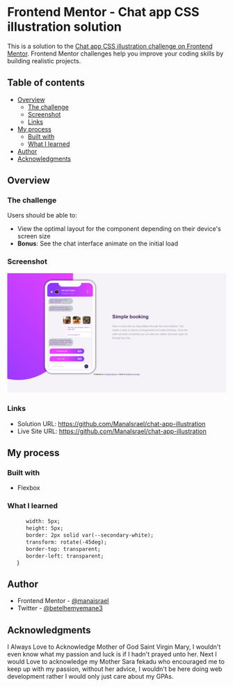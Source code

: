 # Frontend Mentor - Chat app CSS illustration solution

This is a solution to the [Chat app CSS illustration challenge on Frontend Mentor](https://www.frontendmentor.io/challenges/chat-app-css-illustration-O5auMkFqY). Frontend Mentor challenges help you improve your coding skills by building realistic projects. 

## Table of contents

- [Overview](#overview)
  - [The challenge](#the-challenge)
  - [Screenshot](#screenshot)
  - [Links](#links)
- [My process](#my-process)
  - [Built with](#built-with)
  - [What I learned](#what-i-learned)
- [Author](#author)
- [Acknowledgments](#acknowledgments)

## Overview

### The challenge

Users should be able to:

- View the optimal layout for the component depending on their device's screen size
- **Bonus**: See the chat interface animate on the initial load

### Screenshot

![](screenshot.png)

### Links

- Solution URL: https://github.com/ManaIsrael/chat-app-illustration
- Live Site URL: https://github.com/ManaIsrael/chat-app-illustration

## My process

### Built with

- Flexbox

### What I learned
```.arrow {
      width: 5px;
      height: 5px;
      border: 2px solid var(--secondary-white);
      transform: rotate(-45deg);
      border-top: transparent;
      border-left: transparent;
   }
```

## Author

- Frontend Mentor - [@manaisrael](https://www.frontendmentor.io/profile/manaisrael)
- Twitter - [@betelhemyemane3](https://www.twitter.com/betelhemyemane3)

## Acknowledgments

I Always Love to Acknowledge Mother of God Saint Virgin Mary, I wouldn't even know what my passion and luck is if I hadn't prayed unto her. Next I would Love to acknowledge my Mother Sara fekadu who encouraged me to keep up with my passion, without her advice, I wouldn't be here doing web development rather I would only just care about my GPAs.
